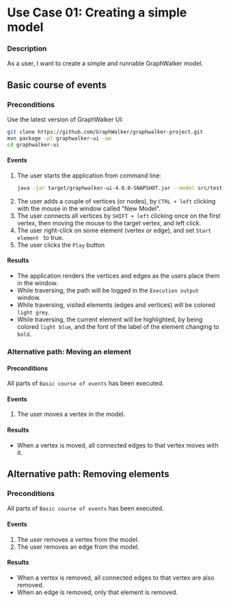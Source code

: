 # Use Case 01: Creating a simple model

### Description
As a user, I want to create a simple and runnable GraphWalker model.


## Basic course of events

### Preconditions

Use the latest version of GraphWalker UI:
```sh
git clone https://github.com/GraphWalker/graphwalker-project.git
mvn package -pl graphwalker-ui -am
cd graphwalker-ui
```

#### Events

1. The user starts the application from command line:
   ```sh
   java -jar target/graphwalker-ui-4.0.0-SNAPSHOT.jar --model src/test/resources/json/PetClinic.json
   ```
1. The user adds a couple of vertices (or nodes), by `CTRL + left` clicking with the mouse in the window called "New Model".
1. The user connects all vertices by `SHIFT + left` clicking once on the first vertex, then moving the mouse to the target vertex, and left click.
1. The user right-click on some element (vertex or edge), and set `Start element ` to true.
1. The user clicks the `Play` button

#### Results
* The application renders the vertices and edges as the users place them in the window.
* While traversing, the path will be logged in the `Execution output` window.
* While traversing, visited elements (edges and vertices) will be colored `light grey`.
* While traversing, the current element will be highlighted, by being colored `light blue`, and the font of the label of the element changing to `bold`. 


### Alternative path: Moving an element
#### Preconditions
All parts of `Basic course of events` has been executed. 

#### Events
1. The user moves a vertex in the model.

#### Results
* When a vertex is moved, all connected edges to that vertex moves with it.


## Alternative path: Removing elements
### Preconditions
All parts of `Basic course of events` has been executed. 

#### Events
1. The user removes a vertex from the model.
1. The user removes an edge from the model.

#### Results
* When a vertex is removed, all connected edges to that vertex are also removed.
* When an edge is removed, only that element is removed.
